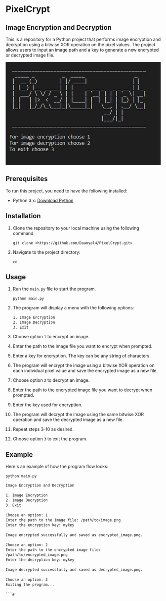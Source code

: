 # PixelCrypt

## Image Encryption and Decryption

This is a repository for a Python project that performs image encryption and decryption using a bitwise XOR operation on the pixel values. The project allows users to input an image path and a key to generate a new encrypted or decrypted image file.

![Alt text](image.png)

## Prerequisites

To run this project, you need to have the following installed:

- Python 3.x: [Download Python](https://www.python.org/downloads/)

## Installation

1. Clone the repository to your local machine using the following command:
    
    ```
    git clone <https://github.com/Daanyal4/PixelCrypt.git>
    
    ```
    
2. Navigate to the project directory:
    
    ```
    cd 
    ```
    

## Usage

1. Run the `main.py` file to start the program.
    
    ```
    python main.py
    
    ```
    
2. The program will display a menu with the following options:
    
    ```
    1. Image Encryption
    2. Image Decryption
    3. Exit
    
    ```
    
3. Choose option `1` to encrypt an image.
4. Enter the path to the image file you want to encrypt when prompted.
5. Enter a key for encryption. The key can be any string of characters.
6. The program will encrypt the image using a bitwise XOR operation on each individual pixel value and save the encrypted image as a new file.
7. Choose option `2` to decrypt an image.
8. Enter the path to the encrypted image file you want to decrypt when prompted.
9. Enter the key used for encryption.
10. The program will decrypt the image using the same bitwise XOR operation and save the decrypted image as a new file.
11. Repeat steps 3-10 as desired.
12. Choose option `3` to exit the program.

## Example

Here's an example of how the program flow looks:

```
python main.py

```

```
Image Encryption and Decryption

1. Image Encryption
2. Image Decryption
3. Exit

Choose an option: 1
Enter the path to the image file: /path/to/image.png
Enter the encryption key: mykey

Image encrypted successfully and saved as encrypted_image.png.

Choose an option: 2
Enter the path to the encrypted image file: /path/to/encrypted_image.png
Enter the decryption key: mykey

Image decrypted successfully and saved as decrypted_image.png.

Choose an option: 3
Exiting the program...

```#
